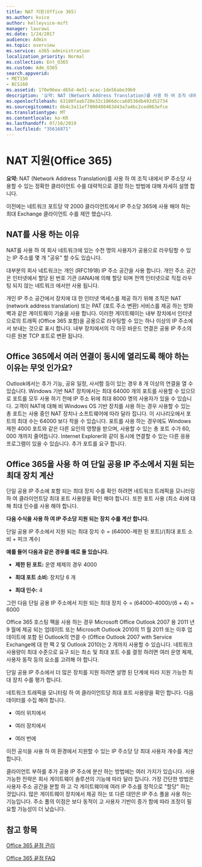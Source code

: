 ```yaml
---
title: NAT 지원(Office 365)
ms.author: kvice
author: kelleyvice-msft
manager: laurawi
ms.date: 1/24/2017
audience: Admin
ms.topic: overview
ms.service: o365-administration
localization_priority: Normal
ms.collection: Ent_O365
ms.custom: Adm_O365
search.appverid:
- MET150
- BCS160
ms.assetid: 170e96ea-d65d-4e51-acac-1de56abe39b9
description: '요약: NAT (Network Address Translation)를 사용 하 여 조직 내에서 IP 주소당 사용할 수 있는 정확한 클라이언트 수를 대략적으로 결정 하는 방법에 대해 자세히 설명 합니다.'
ms.openlocfilehash: 63180faab720e32c1066dcca60536db492d52734
ms.sourcegitcommit: 6b4c3a11ef7000480463d43a7a4bc2ced063efce
ms.translationtype: MT
ms.contentlocale: ko-KR
ms.lasthandoff: 07/10/2019
ms.locfileid: "35616871"
---
```

# <a name="nat-support-with-office-365"></a>NAT 지원(Office 365)

 **요약:** NAT (Network Address Translation)를 사용 하 여 조직 내에서 IP 주소당 사용할 수 있는 정확한 클라이언트 수를 대략적으로 결정 하는 방법에 대해 자세히 설명 합니다. 
  
이전에는 네트워크 포트당 약 2000 클라이언트에서 IP 주소당 365에 사용 해야 하는 최대 Exchange 클라이언트 수를 제안 했습니다.
  
## <a name="why-use-nat"></a>NAT를 사용 하는 이유

NAT를 사용 하 여 회사 네트워크에 있는 수천 명의 사용자가 공용으로 라우팅할 수 있는 IP 주소를 몇 개 "공유" 할 수도 있습니다.
  
대부분의 회사 네트워크는 개인 (RFC1918) IP 주소 공간을 사용 합니다. 개인 주소 공간은 인터넷에서 할당 된 번호 기관 (IANA)에 의해 할당 되며 전역 인터넷으로 직접 라우팅 되지 않는 네트워크 에서만 사용 됩니다.
  
개인 IP 주소 공간에서 장치에 대 한 인터넷 액세스를 제공 하기 위해 조직은 NAT (network address translation) 또는 PAT (포트 주소 변환) 서비스를 제공 하는 방화벽과 같은 게이트웨이 기술을 사용 합니다. 이러한 게이트웨이는 내부 장치에서 인터넷으로의 트래픽 (Office 365 포함)을 공용으로 라우팅할 수 있는 하나 이상의 IP 주소에서 보내는 것으로 표시 합니다. 내부 장치에서의 각 아웃 바운드 연결은 공용 IP 주소의 다른 원본 TCP 포트로 변환 됩니다. 
  
## <a name="why-do-you-need-to-have-so-many-connections-open-to-office-365-at-the-same-time"></a>Office 365에서 여러 연결이 동시에 열리도록 해야 하는 이유는 무엇 인가요?

Outlook에서는 추가 기능, 공유 일정, 사서함 등이 있는 경우 8 개 이상의 연결을 열 수 있습니다. Windows 기반 NAT 장치에서는 최대 64000 개의 포트를 사용할 수 있으므로 포트를 모두 사용 하기 전에 IP 주소 뒤에 최대 8000 명의 사용자가 있을 수 있습니다. 고객이 NAT에 대해 비 Windows OS 기반 장치를 사용 하는 경우 사용할 수 있는 총 포트는 사용 중인 NAT 장치나 소프트웨어에 따라 달라 집니다. 이 시나리오에서 포트의 최대 수는 64000 보다 작을 수 있습니다. 포트를 사용 하는 경우에도 Windows 제한 4000 포트와 같은 다른 요인의 영향을 받으며, 사용할 수 있는 총 포트 수가 60, 000 개까지 줄어듭니다. Internet Explorer와 같이 동시에 연결할 수 있는 다른 응용 프로그램이 있을 수 있습니다. 추가 포트를 요구 합니다.
  
## <a name="calculating-maximum-supported-devices-behind-a-single-public-ip-address-with-office-365"></a>Office 365을 사용 하 여 단일 공용 IP 주소에서 지원 되는 최대 장치 계산

단일 공용 IP 주소에 포함 되는 최대 장치 수를 확인 하려면 네트워크 트래픽을 모니터링 하 여 클라이언트당 최대 포트 사용량을 확인 해야 합니다. 또한 포트 사용 (최소 4)에 대해 최대 인수를 사용 해야 합니다. 
  
 **다음 수식을 사용 하 여 IP 주소당 지원 되는 장치 수를 계산 합니다.**
  
단일 공용 IP 주소에서 지원 되는 최대 장치 수 = (64000-제한 된 포트)/(최대 포트 소비 + 피크 계수)
  
 **예를 들어 다음과 같은 경우를 예로 들 있습니다.**
  
- **제한 된 포트:** 운영 체제의 경우 4000

- **최대 포트 소비:** 장치당 6 개

- **최대 인수:** 4

그런 다음 단일 공용 IP 주소에서 지원 되는 최대 장치 수 = (64000-4000)/(6 + 4) = 6000
  
Office 365 호스팅 팩을 사용 하는 경우 Microsoft Office Outlook 2007 용 2011 년 9 월에 제공 되는 업데이트 또는 Microsoft Outlook 2010의 11 월 2011 또는 이후 업데이트에 포함 된 Outlook의 연결 수 (Office Outlook 2007 with Service Exchange에 대 한 팩 2 및 Outlook 2010)는 2 개까지 사용할 수 있습니다. 네트워크 사용량이 최대 수준으로 요구 되는 최소 및 최대 포트 수를 결정 하려면 여러 운영 체제, 사용자 동작 등의 요소를 고려해 야 합니다.
  
단일 공용 IP 주소에서 더 많은 장치를 지원 하려면 설명 된 단계에 따라 지원 가능한 최대 장치 수를 평가 합니다.
  
네트워크 트래픽을 모니터링 하 여 클라이언트당 최대 포트 사용량을 확인 합니다. 다음 데이터를 수집 해야 합니다.
  
- 여러 위치에서
    
- 여러 장치에서
    
- 여러 번에
    
이전 공식을 사용 하 여 환경에서 지원할 수 있는 IP 주소당 당 최대 사용자 개수를 계산 합니다.
  
클라이언트 부하를 추가 공용 IP 주소에 분산 하는 방법에는 여러 가지가 있습니다. 사용 가능한 전략은 회사 게이트웨이 솔루션의 기능에 따라 달라 집니다. 가장 간단한 방법은 사용자 주소 공간을 분할 하 고 각 게이트웨이에 여러 IP 주소를 정적으로 "할당" 하는 것입니다. 많은 게이트웨이 장치에서 제공 하는 또 다른 대안은 IP 주소 풀을 사용 하는 기능입니다. 주소 풀의 이점은 보다 동적이 고 사용자 기반이 증가 함에 따라 조정이 필요할 가능성이 더 낮습니다.
  
## <a name="see-also"></a>참고 항목

[Office 365 끝점 관리](https://support.office.com/article/99cab9d4-ef59-4207-9f2b-3728eb46bf9a)
  
[Office 365 끝점 FAQ](https://support.office.com/article/d4088321-1c89-4b96-9c99-54c75cae2e6d)
